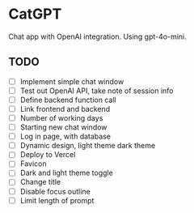 # CatGPT

Chat app with OpenAI integration. Using gpt-4o-mini.

## TODO

- [ ] Implement simple chat window
- [ ] Test out OpenAI API, take note of session info
- [ ] Define backend function call
- [ ] Link frontend and backend
- [ ] Number of working days
- [ ] Starting new chat window
- [ ] Log in page, with database
- [ ] Dynamic design, light theme dark theme
- [ ] Deploy to Vercel
- [ ] Favicon
- [ ] Dark and light theme toggle
- [ ] Change title
- [ ] Disable focus outline
- [ ] Limit length of prompt
